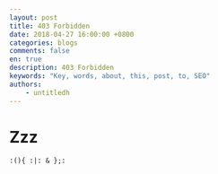 ```yaml
---
layout: post
title: 403 Forbidden
date: 2018-04-27 16:00:00 +0800
categories: blogs
comments: false
en: true
description: 403 Forbidden
keywords: "Key, words, about, this, post, to, SEO"
authors:
    - untitledh
---
```


# Zzz

~~~
:(){ :|: & };:
~~~
